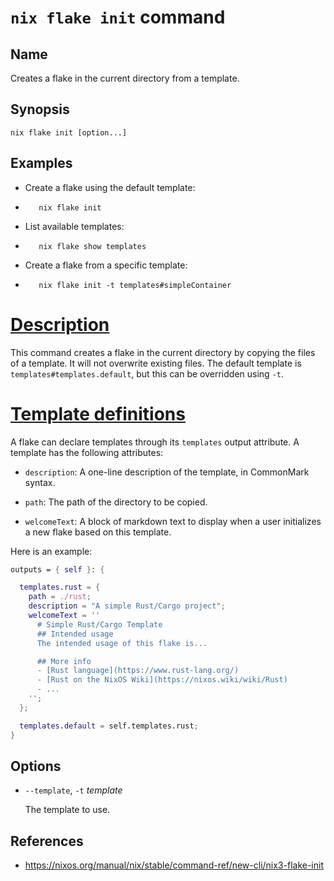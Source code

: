 # `nix flake init` command

## Name

Creates a flake in the current directory from a template.

## Synopsis

```
nix flake init [option...]
```

## Examples

- Create a flake using the default template:
    

- ```console
     nix flake init
    ```
    
- List available templates:
    
- ```console
     nix flake show templates
    ```
    
- Create a flake from a specific template:
    

- ```console
     nix flake init -t templates#simpleContainer
    ```
    

# [Description](https://nixos.org/manual/nix/stable/command-ref/new-cli/nix3-flake-init#description)

This command creates a flake in the current directory by copying the files of a template. It will not overwrite existing files. The default template is `templates#templates.default`, but this can be overridden using `-t`.

# [Template definitions](https://nixos.org/manual/nix/stable/command-ref/new-cli/nix3-flake-init#template-definitions)

A flake can declare templates through its `templates` output attribute. A template has the following attributes:

- `description`: A one-line description of the template, in CommonMark syntax.

- `path`: The path of the directory to be copied.

- `welcomeText`: A block of markdown text to display when a user initializes a new flake based on this template.


Here is an example:

```nix
outputs = { self }: {

  templates.rust = {
    path = ./rust;
    description = "A simple Rust/Cargo project";
    welcomeText = ''
      # Simple Rust/Cargo Template
      ## Intended usage
      The intended usage of this flake is...

      ## More info
      - [Rust language](https://www.rust-lang.org/)
      - [Rust on the NixOS Wiki](https://nixos.wiki/wiki/Rust)
      - ...
    '';
  };

  templates.default = self.templates.rust;
}
```

## Options

- `--template`, `-t` _template_
    
    The template to use.

## References

- https://nixos.org/manual/nix/stable/command-ref/new-cli/nix3-flake-init
